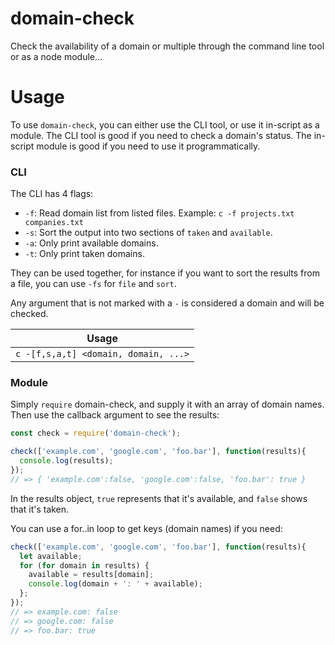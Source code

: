 # domain-check
Check the availability of a domain or multiple through the command line tool or as a node module...

# Usage
To use `domain-check`, you can either use the CLI tool, or use it in-script as a module.  The CLI tool is good if you need to check a domain's status.  The in-script module is good if you need to use it programmatically.

### CLI
The CLI has 4 flags:

 - `-f`: Read domain list from listed files.  Example: `c -f projects.txt companies.txt`
 - `-s`: Sort the output into two sections of `taken` and `available`.
 - `-a`: Only print available domains.
 - `-t`: Only print taken domains.

They can be used together, for instance if you want to sort the results from a file, you can use `-fs` for `file` and `sort`.

Any argument that is not marked with a `-` is considered a domain and will be checked.

| Usage |
|-------|
| `c -[f,s,a,t] <domain, domain, ...>` |

### Module
Simply `require` domain-check, and supply it with an array of domain names.  Then use the callback argument to see the results:

```javascript
const check = require('domain-check');

check(['example.com', 'google.com', 'foo.bar'], function(results){
  console.log(results);
});
// => { 'example.com':false, 'google.com':false, 'foo.bar': true }
```

In the results object, `true` represents that it's available, and `false` shows that it's taken.

You can use a for..in loop to get keys (domain names) if you need:

```javascript
check(['example.com', 'google.com', 'foo.bar'], function(results){
  let available;
  for (for domain in results) {
    available = results[domain];
    console.log(domain + ': ' + available);
  };
});
// => example.com: false
// => google.com: false
// => foo.bar: true
```
